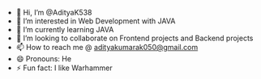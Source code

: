 - 👋 Hi, I’m @AdityaK538
- 👀 I’m interested in Web Development with JAVA
- 🌱 I’m currently learning JAVA
- 💞️ I’m looking to collaborate on Frontend projects and Backend projects
- 📫 How to reach me @ adityakumarak050@gmail.com
- 😄 Pronouns: He
- ⚡ Fun fact: I like Warhammer

<!---
AdityaK538/AdityaK538 is a ✨ special ✨ repository because its `README.md` (this file) appears on your GitHub profile.
You can click the Preview link to take a look at your changes.
--->
